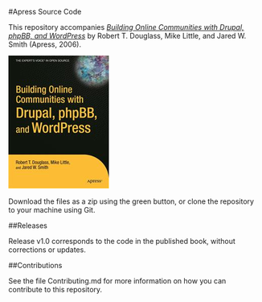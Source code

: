#Apress Source Code

This repository accompanies [*Building Online Communities with Drupal, phpBB, and WordPress*](http://www.apress.com/9781590595626) by Robert T. Douglass, Mike Little, and Jared W. Smith (Apress, 2006).

![Cover image](9781590595626.jpg)

Download the files as a zip using the green button, or clone the repository to your machine using Git.

##Releases

Release v1.0 corresponds to the code in the published book, without corrections or updates.

##Contributions

See the file Contributing.md for more information on how you can contribute to this repository.
